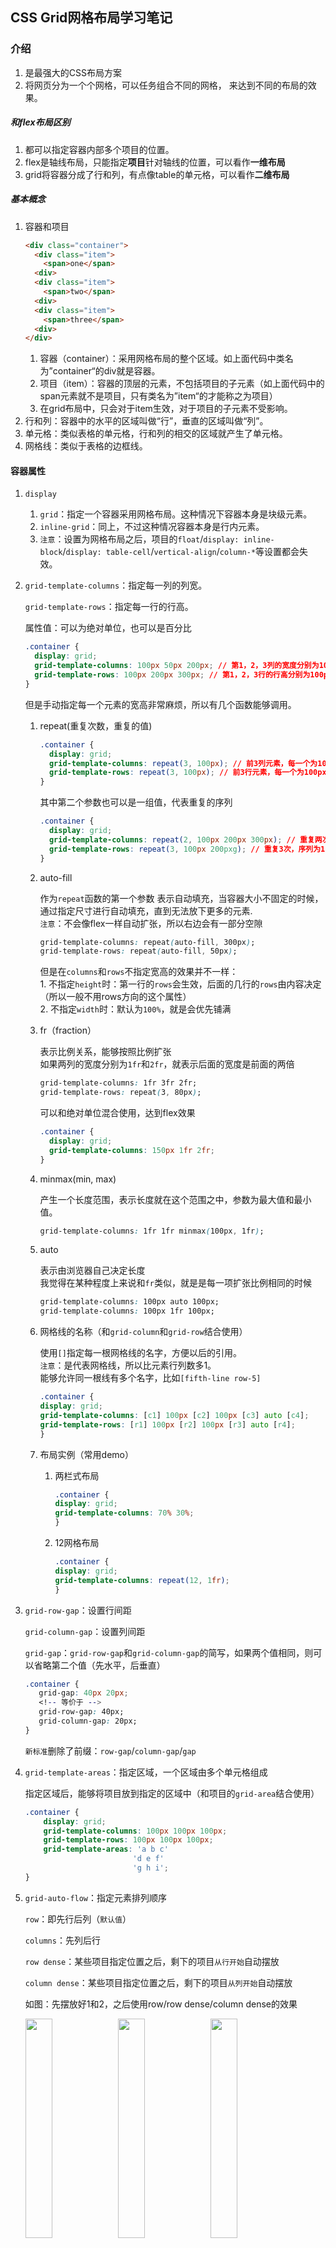 <!--
 * @Date: 2020-08-28 14:14:02
 * @LastEditors: Lq
 * @LastEditTime: 2020-10-10 18:27:47
 * @FilePath: /learnningNotes/grid/index.md
-->
## CSS Grid网格布局学习笔记

### 介绍

1. 是最强大的CSS布局方案
2. 将网页分为一个个网格，可以任务组合不同的网格， 来达到不同的布局的效果。

##### 和flex布局区别
1. 都可以指定容器内部多个项目的位置。
2. flex是轴线布局，只能指定**项目**针对轴线的位置，可以看作**一维布局**
3. grid将容器分成了行和列，有点像table的单元格，可以看作**二维布局**

##### 基本概念

1. 容器和项目
    ```html
    <div class="container">
      <div class="item">
        <span>one</span>
      <div>
      <div class="item">
        <span>two</span>
      <div>
      <div class="item">
        <span>three</span>
      <div>
    </div>
    ```
     1. 容器（container）：采用网格布局的整个区域。如上面代码中类名为”container“的div就是容器。
     2. 项目（item）：容器的顶层的元素，不包括项目的子元素（如上面代码中的span元素就不是项目，只有类名为”item“的才能称之为项目）
     3. 在grid布局中，只会对于item生效，对于项目的子元素不受影响。
2. 行和列：容器中的水平的区域叫做“行”，垂直的区域叫做“列”。
3. 单元格：类似表格的单元格，行和列的相交的区域就产生了单元格。
4. 网格线：类似于表格的边框线。

#### 容器属性

1. `display`
    1. `grid`：指定一个容器采用网格布局。这种情况下容器本身是块级元素。
    2. `inline-grid`：同上，不过这种情况容器本身是行内元素。
    3. `注意`：设置为网格布局之后，项目的`float`/`display: inline-block`/`display: table-cell`/`vertical-align`/`column-*`等设置都会失效。

2. `grid-template-columns`：指定每一列的列宽。

    `grid-template-rows`：指定每一行的行高。

    属性值：可以为绝对单位，也可以是百分比
    ```css
    .container {
      display: grid;
      grid-template-columns: 100px 50px 200px; // 第1，2，3列的宽度分别为100px/50px/200px
      grid-template-rows: 100px 200px 300px; // 第1，2，3行的行高分别为100px/200px/300px
    }
    ```
    但是手动指定每一个元素的宽高非常麻烦，所以有几个函数能够调用。
    1. repeat(重复次数，重复的值)  
        ```css
        .container {
          display: grid;
          grid-template-columns: repeat(3, 100px); // 前3列元素，每一个为100px的宽
          grid-template-rows: repeat(3, 100px); // 前3行元素，每一个为100px的高
        }
        ```
        其中第二个参数也可以是一组值，代表重复的序列
        ```css
        .container {
          display: grid;
          grid-template-columns: repeat(2, 100px 200px 300px); // 重复两次，序列为100，200，300
          grid-template-rows: repeat(3, 100px 200pxg); // 重复3次，序列为100，200
        }
        ```

    2. auto-fill  

        作为`repeat`函数的第一个参数
        表示自动填充，当容器大小不固定的时候，通过指定尺寸进行自动填充，直到无法放下更多的元素.  
        `注意`：不会像flex一样自动扩张，所以右边会有一部分空隙
        
          ```css
          grid-template-columns: repeat(auto-fill, 300px);
          grid-template-rows: repeat(auto-fill, 50px);
          ```
          但是在`columns`和`rows`不指定宽高的效果并不一样：  
            1. 不指定`height`时：第一行的`rows`会生效，后面的几行的`rows`由内容决定（所以一般不用rows方向的这个属性）  
            2. 不指定`width`时：默认为`100%`，就是会优先铺满

    3. fr（fraction）

        表示比例关系，能够按照比例扩张  
        如果两列的宽度分别为`1fr`和`2fr`，就表示后面的宽度是前面的两倍
        ```css
        grid-template-columns: 1fr 3fr 2fr;
        grid-template-rows: repeat(3, 80px);
        ```
        可以和绝对单位混合使用，达到flex效果
        ```css
        .container {
          display: grid;
          grid-template-columns: 150px 1fr 2fr;
        }
        ```

    4. minmax(min, max)

        产生一个长度范围，表示长度就在这个范围之中，参数为最大值和最小值。
        ```css
        grid-template-columns: 1fr 1fr minmax(100px, 1fr);
        ```

    5. auto

        表示由浏览器自己决定长度  
        我觉得在某种程度上来说和`fr`类似，就是是每一项扩张比例相同的时候
        ```css
        grid-template-columns: 100px auto 100px;
        grid-template-columns: 100px 1fr 100px;
        ```

    6. 网格线的名称（和`grid-column`和`grid-row`结合使用）

        使用`[]`指定每一根网格线的名字，方便以后的引用。  
        `注意`：是代表网格线，所以比元素行列数多1。  
        能够允许同一根线有多个名字，比如`[fifth-line row-5]`
        ```css
        .container {
        display: grid;
        grid-template-columns: [c1] 100px [c2] 100px [c3] auto [c4];
        grid-template-rows: [r1] 100px [r2] 100px [r3] auto [r4];
        }
        ```

    7. 布局实例（常用demo）

        1. 两栏式布局

            ```css
            .container {
            display: grid;
            grid-template-columns: 70% 30%;
            }
            ```

        2. 12网格布局

            ```css
            .container {
            display: grid;
            grid-template-columns: repeat(12, 1fr);
            }
            ```

3. `grid-row-gap`：设置行间距

    `grid-column-gap`：设置列间距

    `grid-gap`：`grid-row-gap`和`grid-column-gap`的简写，如果两个值相同，则可以省略第二个值（先水平，后垂直）

    ```css
    .container {
       grid-gap: 40px 20px;
       <!-- 等价于 -->
       grid-row-gap: 40px;
       grid-column-gap: 20px;
    }
    ```

    `新标准`删除了前缀：`row-gap`/`column-gap`/`gap`

4. `grid-template-areas`：指定区域，一个区域由多个单元格组成

    指定区域后，能够将项目放到指定的区域中（和项目的`grid-area`结合使用）

    ```css
    .container {
        display: grid;
        grid-template-columns: 100px 100px 100px;
        grid-template-rows: 100px 100px 100px;
        grid-template-areas: 'a b c'
                            'd e f'
                            'g h i';
    }
    ```

5. `grid-auto-flow`：指定元素排列顺序

    `row`：即先行后列（`默认值`）  

    `columns`：先列后行  

    `row dense`：某些项目指定位置之后，剩下的项目`从行开始`自动摆放  

    `column dense`：某些项目指定位置之后，剩下的项目`从列开始`自动摆放  
    
    如图：先摆放好1和2，之后使用row/row dense/column dense的效果  

    <img src="./img/row.png" width="30%">
    <img src="./img/row-dense.png" width="30%">
    <img src="./img/column-dense.png" width="30%">


6. `justify-items`：设置单元格内容的水平位置

    `align-items`：设置单元格内容的垂直位置

    `place-items`：`align-items`和`justify-items`的简写，如果两个值相同，那么可以省略第二个（先垂直方向，后水平方向）

    ```css
    .container {
        justify-items: start | end | center | stretch;
        align-items: start | end | center | stretch;
    }
    ```
    `stretch`：拉伸，占满单元格整个宽度

7. `justify-content`：设置整个内容区域在容器中的水平位置

    `align-content`：设置整个内容区域在容器中的垂直位置

    ```css
    .container {
        justify-content: start | end | center | stretch | space-around | space-between | space-evenly;
        align-content: start | end | center | stretch | space-around | space-between | space-evenly;  
    }
    ```
    `place-content`：`justify-content`和`align-content`的简写形式，如果两个值相同，那么可以省略第二个（先垂直，后水平）

    start：容器起始位置  
    end：容器结束位置  
    center：容器内部居中  
    stretch：项目没有指定大小时，拉伸占据整个网格容器  
    space-around：每个项目的两侧的间隔相等（项目之间间隔比项目和容器的间隔大一倍）  
    space-between：项目和项目的间隔相等，容器和项目之间没有间隔  
    space-evenly：项目和项目的间隔相等，项目和容器之间的间隔也是这个距离  


8. `grid-auto-columns`和`grid-auto-rows`

    有时候，一些项目的指定位置在现有网格的外部。比如网格只有3列，但是一个项目指定在第5行，这个时候，浏览器会自动生成多余的网格，以便放置项目。

    `grid-auto-columns`和`grid-auto-rows`用于设置浏览器自动创建的多余网格的列宽和行高。他们的写法与`grid-template-columns`和`grid-template-rows`完全相同。如果不指定这两个属性，浏览器则会完全根据单元格内容的大小，来决定新增网格的列宽和行高。

    ```css
    .container {
        display: grid;
        grid-template-columns: 100px 100px 100px;
        grid-template-rows: 100px 100px 100px;
        grid-auto-rows: 50px; 
    }
    ```

9.  `grid-template`和`grid`属性

    `grid-template`是`grid-template-columns`、`grid-template-rows`、`grid-template-areas`这三个属性的合并简写形式

    `grid`是`grid-template-rows`、`grid-template-columns`、`grid-template-areas`、`grid-auto-rows`、`gird-auto-columns`、`grid-auto-flow`这六个属性的合并简写形式。

    从易读易写的角度考虑，不建议使用合并简写属性。、


#### 项目属性

1. 指定项目位置，指定项目的四个边框，分别定为在哪根网格线

    1. `grid-column-start`：左边框所在的垂直网格线（左）
    2. `grid-column-end`：右边框所在的垂直网格线（右）
    3. `grid-row-start`：上边框所在的水平网格线（上）
    4. `grid-row-end`：下边框所在的水平网格线（下）  

    示例代码如下：

    ```css
    // 将第一个项目左边框放到第二根网格线，右边框放到第四根网格线
    .container div:first-child {
    grid-column-start: 2;
    grid-column-end: 4;
    }
    ```

    属性值可以是数字，代表第几根网格线，也可以是网格线的名字，代表哪一根网格线，还可以是`span`关键字，代表左右（上下）边框之间跨域了多少个网格。

    ```css
    grid-column-start: 2;
    grid-column-start: header-start;
    // 左边框距离右边框跨越了2个网格
    grid-column-start: span 2;
    // 效果同上
    grid-column-end: span 2;
    ```

    使用这几个属性之后，如果发生了项目重叠，则使用`z-index`指定项目的重叠顺序

    合并简写属性：注意不要漏了`/`符号

    斜杠后面的可以省略，则默认跨域一个网格

    ```css
    grid-cloumn: <start-line> / <end-line>;
    grid-row: <start-line> / <end-line>;

    // demo
    grid-column: 1 3;
    grid-row: 1 2;

    // 等价于
    grid-column-start: 1;
    grid-column-end: 3; // 等价于 span 2
    grid-row-start: 1;
    grid-row-end: 2; // 等价于 span 1
    ```

2. `grid-area`：指定项目放在哪一个区域（和`grid-template-areas`结合使用）

    ```css
    .container {
        display: grid;
        grid-template-areas: 'a b c'
                            'd e f'
                            'g h i';
    }
    .item {
        grid-area: e;
    }
    ```

    还能够作用于`grid-row-start`,`grid-row-end`,`grid-column-start`,`grid-column-end`的合并简写形式，直接指定项目的位置。

    ```css
    item {
        // 上 左 下 右
        grid-area: <row-start> / <column-start> / <row-end> / <column-end>;
    }
    ```

3. 设置单元格内容的水平和垂直方向位置

    `justify-slef`：水平位置（左中右），和`justify-items`属性用法完全一致，单只作用于单个项目

    `align-self`：垂直位置（上中下），和`align-items`属性用法完全一致，但只作用于单个项目

    ```css
    .item {
        // 开始 结束 居中 拉伸（默认占满单元格宽度）
        justify-self: start | end | center | stretch;
        align-self: start | end | center | stretch;
    }
    ```

    `place-self`：`justify-slef`和`align-self`两个属性的合并简写形式，如果省略第二个值，则认为两个值相等。

    ```css
    // 垂直方向 水平方向
    place-self: <align-self> <justify-self>
    ```